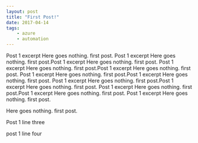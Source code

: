 ```yaml
---
layout: post
title: "First Post!"
date: 2017-04-14
tags:
    - azure
    - automation
---
```


Post 1 excerpt Here goes nothing. first post. Post 1 excerpt Here goes nothing. first post.Post 1 excerpt Here goes nothing. first post. Post 1 excerpt Here goes nothing. first post.Post 1 excerpt Here goes nothing. first post. Post 1 excerpt Here goes nothing. first post.Post 1 excerpt Here goes nothing. first post. Post 1 excerpt Here goes nothing. first post.Post 1 excerpt Here goes nothing. first post. Post 1 excerpt Here goes nothing. first post.Post 1 excerpt Here goes nothing. first post. Post 1 excerpt Here goes nothing. first post.

Here goes nothing. first post.

Post 1 line three


post 1 line four